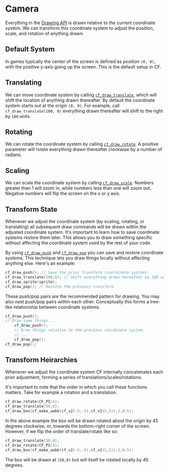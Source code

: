 # Camera

Everything in the [Drawing API](../topics/drawing.md) is drawn relative to the current coordinate system. We can transform this coordinate system to adjust the position, scale, and rotation of anything drawn.

## Default System

In games typically the center of the screen is defined as position `(0, 0)`, with the positive y-axis going up the screen. This is the default setup in CF.

## Translating

We can move coordinate system by calling [`cf_draw_translate`](../draw/cf_draw_translate.md), which will shift the location of anything drawn thereafter. By default the coordinate system starts out at the origin `(0, 0)`. For example, call `cf_draw_translate(100, 0)` everything drawn thereafter will shift to the right by `100` units.

## Rotating

We can rotate the coordinate system by calling [`cf_draw_rotate`](../draw/cf_draw_rotate.md). A positive parameter will rotate everything drawn thereafter clockwise by a number of radians.

## Scaling

We can scale the coordinate system by calling [`cf_draw_scale`](../draw/cf_draw_scale.md). Numbers greater than 1 will zoom in, while numbers less than one will zoom out. Negative numbers will flip the screen on the x or y axis.

## Transform State

Whenever we adjust the coordinate system (by scaling, rotating, or translating) all subsequent draw commands will be drawn within the adjusted coordinate system. It's important to learn how to save coordinate systems restore them later. This allows you to draw something specific without affecting the coordinate system used by the rest of your code.

By using [`cf_draw_push`](../draw/cf_draw_push.md) and [`cf_draw_pop`](../draw/cf_draw_pop.md) you can save and restore coordinate systems. This technique lets you draw things locally without affecting anything else. Here's an example:

```cpp
cf_draw_push(); // Save the prior transform (coordinate system).
cf_draw_translate(100,0); // Shift everything drawn hereafter by 100 units.
cf_draw_sprite(sprite);
cf_draw_pop(); // Restore the previous transform.
```

These push/pop pairs are the recommended pattern for drawing. You may also nest push/pop pairs within each other. Conceptually this forms a tree-like relationship between coordinate systems.

```cpp
cf_draw_push();
// Draw some things...
	cf_draw_push();
	// Draw things relative to the previous coordinate system.
	// ...
	cf_draw_pop();
cf_draw_pop();
```

## Transform Heirarchies

Whenever we adjust the coordinate system CF internally concatenates each prior adjustment, forming a series of translations/scales/rotations.

It's important to note that the order in which you call these functions matters. Take for example a rotation and a translation.

```cpp
cf_draw_rotate(CF_PI/4);
cf_draw_translate(50,0);
cf_draw_box(cf_make_aabb(cf_v2(-5,-5),cf_v2(5,5)),1,0.5);
```

In the above example the box will be drawn rotated about the origin by 45 degrees clockwise, or, towards the bottom-right corner of the screen. However, if we flip the order of translate/rotate like so:

```cpp
cf_draw_translate(50,0);
cf_draw_rotate(CF_PI/4);
cf_draw_box(cf_make_aabb(cf_v2(-5,-5),cf_v2(5,5)),1,0.5);
```

The box will be drawn at `(50,0)` but will itself be rotated locally by 45 degrees.
